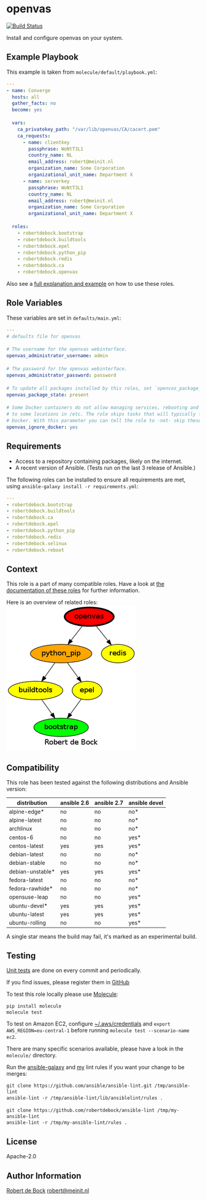 openvas
=========

[![Build Status](https://travis-ci.org/robertdebock/ansible-role-openvas.svg?branch=master)](https://travis-ci.org/robertdebock/ansible-role-openvas)

Install and configure openvas on your system.

Example Playbook
----------------

This example is taken from `molecule/default/playbook.yml`:
```yaml
---
- name: Converge
  hosts: all
  gather_facts: no
  become: yes

  vars:
    ca_privatekey_path: "/var/lib/openvas/CA/cacert.pem"
    ca_requests:
      - name: clientkey
        passphrase: WoNtT3L1
        country_name: NL
        email_address: robert@meinit.nl
        organization_name: Some Corporation
        organizational_unit_name: Department X
      - name: serverkey
        passphrase: WoNtT3L1
        country_name: NL
        email_address: robert@meinit.nl
        organization_name: Some Corporation
        organizational_unit_name: Department X

  roles:
    - robertdebock.bootstrap
    - robertdebock.buildtools
    - robertdebock.epel
    - robertdebock.python_pip
    - robertdebock.redis
    - robertdebock.ca
    - robertdebock.openvas

```

Also see a [full explanation and example](https://robertdebock.nl/how-to-use-these-roles.html) on how to use these roles.

Role Variables
--------------

These variables are set in `defaults/main.yml`:
```yaml
---
# defaults file for openvas

# The username for the openvas webinterface.
openvas_administrator_username: admin

# The password for the openvas webinterface.
openvas_administrator_password: password

# To update all packages installed by this roles, set `openvas_package_state` to `latest`.
openvas_package_state: present

# Some Docker containers do not allow managing services, rebooting and writing
# to some locations in /etc. The role skips tasks that will typically fail in
# Docker. With this parameter you can tell the role to -not- skip these tasks.
openvas_ignore_docker: yes

```

Requirements
------------

- Access to a repository containing packages, likely on the internet.
- A recent version of Ansible. (Tests run on the last 3 release of Ansible.)

The following roles can be installed to ensure all requirements are met, using `ansible-galaxy install -r requirements.yml`:

```yaml
---
- robertdebock.bootstrap
- robertdebock.buildtools
- robertdebock.ca
- robertdebock.epel
- robertdebock.python_pip
- robertdebock.redis
- robertdebock.selinux
- robertdebock.reboot

```

Context
-------

This role is a part of many compatible roles. Have a look at [the documentation of these roles](https://robertdebock.nl/) for further information.

Here is an overview of related roles:
![dependencies](https://raw.githubusercontent.com/robertdebock/drawings/artifacts/openvas.png "Dependency")


Compatibility
-------------

This role has been tested against the following distributions and Ansible version:

|distribution|ansible 2.6|ansible 2.7|ansible devel|
|------------|-----------|-----------|-------------|
|alpine-edge*|no|no|no*|
|alpine-latest|no|no|no*|
|archlinux|no|no|no*|
|centos-6|no|no|yes*|
|centos-latest|yes|yes|yes*|
|debian-latest|no|no|no*|
|debian-stable|no|no|no*|
|debian-unstable*|yes|yes|yes*|
|fedora-latest|no|no|no*|
|fedora-rawhide*|no|no|no*|
|opensuse-leap|no|no|yes*|
|ubuntu-devel*|yes|yes|yes*|
|ubuntu-latest|yes|yes|yes*|
|ubuntu-rolling|no|no|yes*|

A single star means the build may fail, it's marked as an experimental build.

Testing
-------

[Unit tests](https://travis-ci.org/robertdebock/ansible-role-openvas) are done on every commit and periodically.

If you find issues, please register them in [GitHub](https://github.com/robertdebock/ansible-role-openvas/issues)

To test this role locally please use [Molecule](https://github.com/metacloud/molecule):
```
pip install molecule
molecule test
```

To test on Amazon EC2, configure [~/.aws/credentials](https://docs.aws.amazon.com/sdk-for-java/v1/developer-guide/credentials.html) and `export AWS_REGION=eu-central-1` before running `molecule test --scenario-name ec2`.

There are many specific scenarios available, please have a look in the `molecule/` directory.

Run the [ansible-galaxy](https://github.com/ansible/galaxy-lint-rules) and [my](https://github.com/robertdebock/ansible-lint-rules) lint rules if you want your change to be merges:

```shell
git clone https://github.com/ansible/ansible-lint.git /tmp/ansible-lint
ansible-lint -r /tmp/ansible-lint/lib/ansiblelint/rules .

git clone https://github.com/robertdebock/ansible-lint /tmp/my-ansible-lint
ansible-lint -r /tmp/my-ansible-lint/rules .
```

License
-------

Apache-2.0


Author Information
------------------

[Robert de Bock](https://robertdebock.nl/) <robert@meinit.nl>
